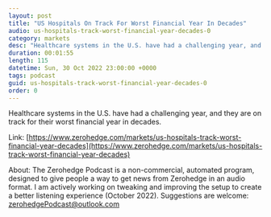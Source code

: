 ```yaml
---
layout: post
title: "US Hospitals On Track For Worst Financial Year In Decades"
audio: us-hospitals-track-worst-financial-year-decades-0
category: markets
desc: "Healthcare systems in the U.S. have had a challenging year, and they are on track for their worst financial year in decades."
duration: 00:01:55
length: 115
datetime: Sun, 30 Oct 2022 23:00:00 +0000
tags: podcast
guid: us-hospitals-track-worst-financial-year-decades-0
order: 0
---
```

Healthcare systems in the U.S. have had a challenging year, and they are on track for their worst financial year in decades.

Link: [https://www.zerohedge.com/markets/us-hospitals-track-worst-financial-year-decades](https://www.zerohedge.com/markets/us-hospitals-track-worst-financial-year-decades)

About: The Zerohedge Podcast is a non-commercial, automated program, designed to give people a way to get news from Zerohedge in an audio format.  I am actively working on tweaking and improving the setup to create a better listening experience (October 2022).  Suggestions are welcome: [zerohedgePodcast@outlook.com](mailto:zerohedgePodcast@outlook.com)